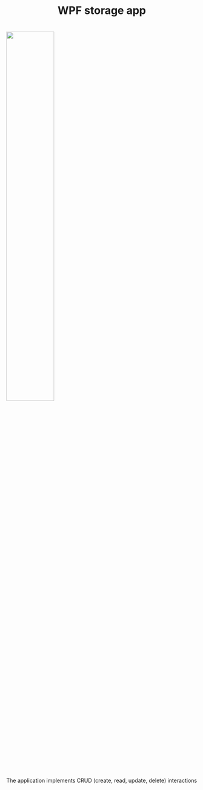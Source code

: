 <h1 align="center">WPF storage app<h1/>
<img src="https://sun9-4.userapi.com/impg/qB-rAczwGMGP7payz02UUqImp_DQN6SWCdctgg/7XBdSK04z-I.jpg?size=1280x680&quality=96&sign=6efa48495ca9df3b639a8a56b8375e65&type=album" height="50%"/></h1>
<p font-size=66>The application implements CRUD (create, read, update, delete) interactions<p/>
